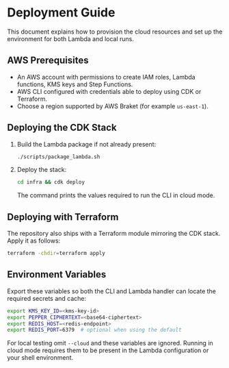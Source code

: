 # Deployment Guide

This document explains how to provision the cloud resources and set up the
environment for both Lambda and local runs.

## AWS Prerequisites

- An AWS account with permissions to create IAM roles, Lambda functions,
  KMS keys and Step Functions.
- AWS CLI configured with credentials able to deploy using CDK or Terraform.
- Choose a region supported by AWS Braket (for example `us-east-1`).

## Deploying the CDK Stack

1. Build the Lambda package if not already present:

   ```bash
   ./scripts/package_lambda.sh
   ```

2. Deploy the stack:

   ```bash
   cd infra && cdk deploy
   ```

   The command prints the values required to run the CLI in cloud mode.

## Deploying with Terraform

The repository also ships with a Terraform module mirroring the CDK stack.
Apply it as follows:

```bash
terraform -chdir=terraform apply
```

## Environment Variables

Export these variables so both the CLI and Lambda handler can locate the
required secrets and cache:

```bash
export KMS_KEY_ID=<kms-key-id>
export PEPPER_CIPHERTEXT=<base64-ciphertext>
export REDIS_HOST=<redis-endpoint>
export REDIS_PORT=6379  # optional when using the default
```

For local testing omit `--cloud` and these variables are ignored. Running in
cloud mode requires them to be present in the Lambda configuration or your
shell environment.
